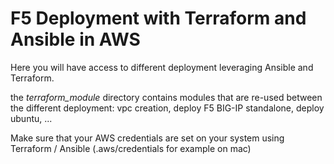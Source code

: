 # F5 Deployment with Terraform and Ansible in AWS

Here you will have access to different deployment leveraging Ansible and Terraform.

the *terraform_module* directory contains modules that are re-used between the different deployment: vpc creation, deploy F5 BIG-IP standalone, deploy ubuntu, ...

Make sure that your AWS credentials are set on your system using Terraform / Ansible (.aws/credentials for example on mac)